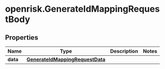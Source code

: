 # openrisk.GenerateIdMappingRequestBody

## Properties

Name | Type | Description | Notes
------------ | ------------- | ------------- | -------------
**data** | [**GenerateIdMappingRequestData**](GenerateIdMappingRequestData.md) |  | 


